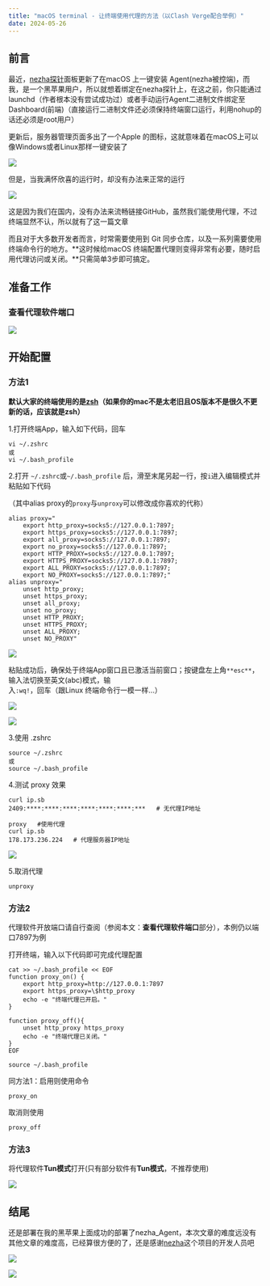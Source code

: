 ```yaml
---
title: "macOS terminal - 让终端使用代理的方法（以Clash Verge配合举例）"
date: 2024-05-26
---
```


## 前言

最近，[nezha探针](http://nezha.wiki)面板更新了在macOS 上一键安装 Agent(nezha被控端)，而我，是一个黑苹果用户，所以就想着绑定在nezha探针上，在这之前，你只能通过launchd（作者根本没有尝试成功过）或者手动运行Agent二进制文件绑定至Dashboard(前端)（直接运行二进制文件还必须保持终端窗口运行，利用nohup的话还必须是root用户）

更新后，服务器管理页面多出了一个Apple 的图标，这就意味着在macOS上可以像Windows或者Linux那样一键安装了

![](images/16_56_20_202405261656562.png)

但是，当我满怀欣喜的运行时，却没有办法来正常的运行

![](images/16_58_7_202405261658921.png)

这是因为我们在国内，没有办法来流畅链接GitHub，虽然我们能使用代理，不过终端显然不认，所以就有了这一篇文章

而且对于大多数开发者而言，时常需要使用到 Git 同步仓库，以及一系列需要使用终端命令行的地方。**这时候给macOS 终端配置代理则变得非常有必要，随时启用代理访问或关闭。**只需简单3步即可搞定。

## 准备工作

### 查看代理软件端口

![](images/17_4_15_202405261704281.png)

## 开始配置

### 方法1

**默认大家的终端使用的是[zsh](https://zh.wikipedia.org/zh-tw/Z_shell)（如果你的mac不是太老旧且OS版本不是很久不更新的话，应该就是zsh）**

1.打开终端App，输入如下代码，回车

```
vi ~/.zshrc 
或 
vi ~/.bash_profile
```

2.打开 `~/.zshrc`或`~/.bash_profile` 后，滑至末尾另起一行，按`i`进入编辑模式并粘贴如下代码

（其中alias proxy的`proxy`与`unproxy`可以修改成你喜欢的代称）

```
alias proxy="
    export http_proxy=socks5://127.0.0.1:7897;
    export https_proxy=socks5://127.0.0.1:7897;
    export all_proxy=socks5://127.0.0.1:7897;
    export no_proxy=socks5://127.0.0.1:7897;
    export HTTP_PROXY=socks5://127.0.0.1:7897;
    export HTTPS_PROXY=socks5://127.0.0.1:7897;
    export ALL_PROXY=socks5://127.0.0.1:7897;
    export NO_PROXY=socks5://127.0.0.1:7897;"
alias unproxy="
    unset http_proxy;
    unset https_proxy;
    unset all_proxy;
    unset no_proxy;
    unset HTTP_PROXY;
    unset HTTPS_PROXY;
    unset ALL_PROXY;
    unset NO_PROXY"
```

![](images/17_14_42_202405261714015.png)

粘贴成功后，确保处于终端App窗口且已激活当前窗口；按键盘左上角`**esc**`，输入法切换至英文(abc)模式，输入`:wq!`，回车（跟Linux 终端命令行一模一样...）

![](images/17_15_42_202405261715142.png)

![](images/17_16_0_202405261716971.png)

3.使用 .zshrc

```
source ~/.zshrc
或
source ~/.bash_profile 
```

4.测试 proxy 效果

```
curl ip.sb
2409:****:****:****:****:****:****:***   # 无代理IP地址

proxy   #使用代理
curl ip.sb
178.173.236.224   # 代理服务器IP地址
```

![](images/17_21_31_202405261721547.png)

5.取消代理

```
unproxy
```

### 方法2

代理软件开放端口请自行查阅（参阅本文：**查看代理软件端口**部分），本例仍以端口7897为例

打开终端，输入以下代码即可完成代理配置

```
cat >> ~/.bash_profile << EOF
function proxy_on() {
    export http_proxy=http://127.0.0.1:7897
    export https_proxy=\$http_proxy
    echo -e "终端代理已开启。"
}

function proxy_off(){
    unset http_proxy https_proxy
    echo -e "终端代理已关闭。"
}
EOF

source ~/.bash_profile
```

同方法1：启用则使用命令

```
proxy_on
```

取消则使用

```
proxy_off
```

### 方法3

将代理软件**Tun模式**打开(只有部分软件有**Tun模式**，不推荐使用)

![](images/17_24_52_202405261724698.png)

## 结尾

还是部署在我的黑苹果上面成功的部署了nezha\_Agent，本次文章的难度远没有其他文章的难度高，已经算很方便的了，还是感谢[nezha](https://github.com/nezhahq/)这个项目的开发人员吧

![](images/0_10_24_17_27_3_telegram-cloud-photo-size-5-6239739405891910715-x.png)

![](images/17_28_56_202405261728896.png)
